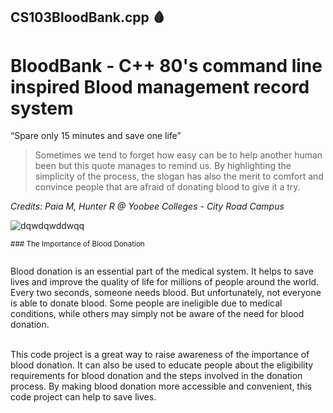## CS103BloodBank.cpp 🩸
# BloodBank - C++ 80's command line inspired Blood management record system

“Spare only 15 minutes and save one life”

> Sometimes we tend to forget how easy can be to help another human been but this quote manages to remind us. By highlighting the simplicity of the process, the slogan has also the merit to comfort and convince people that are afraid of donating blood to give it a try.

*Credits: Paia M, Hunter R @
Yoobee Colleges - City Road Campus*

![dqwdqwddwqq](https://github.com/hunterjreid/BloodBankSys/assets/62681404/e43b704d-5d25-451d-abf4-ec40d07faeb1)

<sub>### The Importance of Blood Donation<br><br>

Blood donation is an essential part of the medical system. It helps to save lives and improve the quality of life for millions of people around the world. Every two seconds, someone needs blood. But unfortunately, not everyone is able to donate blood. Some people are ineligible due to medical conditions, while others may simply not be aware of the need for blood donation.<br><br>

This code project is a great way to raise awareness of the importance of blood donation. It can also be used to educate people about the eligibility requirements for blood donation and the steps involved in the donation process. By making blood donation more accessible and convenient, this code project can help to save lives.</sub>
